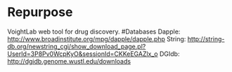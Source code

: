 # Repurpose
VoightLab web tool for drug discovery.
#Databases
Dapple: http://www.broadinstitute.org/mpg/dapple/dapple.php
String: http://string-db.org/newstring_cgi/show_download_page.pl?UserId=3P8Pv0WcpKyO&sessionId=CKKeEGAZlx_o
DGIdb: http://dgidb.genome.wustl.edu/downloads
